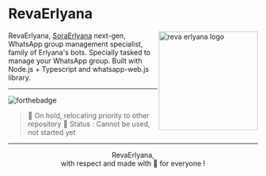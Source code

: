 # RevaErlyana

<img align="right" src="https://github.com/gensart-x/reva-erlyana/assets/165239315/db268cb7-54a9-40db-b237-33426402d41d" height="200px" alt="reva erlyana logo">

RevaErlyana, [SoraErlyana](https://github.com/gensart-x/sora-erlyana) next-gen, WhatsApp group management specialist, family of Erlyana's bots. Specially tasked to manage your WhatsApp group. Built with Node.js + Typescript and whatsapp-web.js library.

---

![forthebadge](https://img.shields.io/github/last-commit/gensart-x/reva-erlyana/main?display_timestamp=author&style=for-the-badge&logo=github&link=https%3A%2F%2Fgithub.com%2Fgensart-x%2Freva-erlyana)

> 🚧 On hold, relocating priority to other repository
> 🔴 Status : Cannot be used, not started yet
---

<p align="center">
    RevaErlyana,
    <br>
    with respect and made with 💚 for everyone !
</p>
